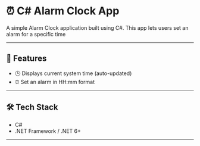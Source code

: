 # ⏰ C# Alarm Clock App

A simple Alarm Clock application built using C#. This app lets users set an alarm for a specific time 

---

## 🧰 Features

- 🕒 Displays current system time (auto-updated)
- ⏰ Set an alarm in HH:mm format

---

## 🛠️ Tech Stack

- C#
- .NET Framework / .NET 6+
---

